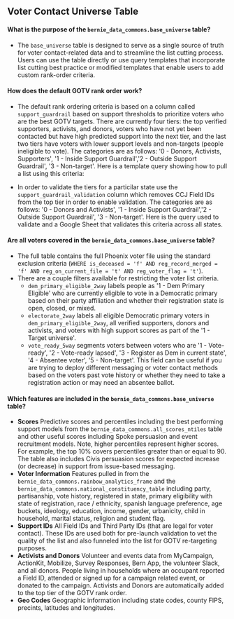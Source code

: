 
## Voter Contact Universe Table

#### What is the purpose of the `bernie_data_commons.base_universe` table?
* The `base_universe` table is designed to serve as a single source of truth for voter contact-related data and to streamline the list cutting process. Users can use the table directly or use query templates that incorporate list cutting best practice or modified templates that enable users to add custom rank-order criteria.

#### How does the default GOTV rank order work?
* The default rank ordering criteria is based on a column called `support_guardrail` based on support thresholds to prioritize voters who are the best GOTV targets. There are currently four tiers: the top verified supporters, activists, and donors, voters who have not yet been contacted but have high predicted support into the next tier, and the last two tiers have voters with lower support levels and non-targets (people ineligible to vote). The categories are as follows: '0 - Donors, Activists, Supporters', '1 - Inside Support Guardrail','2 - Outside Support Guardrail', '3 - Non-target'. Here is a template query showing how to pull a list using this criteria: 

* In order to validate the tiers for a particilar state use the `support_guardrail_validation` column which removes CCJ Field IDs from the top tier in order to enable validation. The categories are as follows: '0 - Donors and Activists', '1 - Inside Support Guardrail','2 - Outside Support Guardrail', '3 - Non-target'. Here is the query used to validate and a Google Sheet that validates this criteria across all states.

#### Are all voters covered in the `bernie_data_commons.base_universe` table?
* The full table contains the full Phoenix voter file using the standard exclusion criteria (`WHERE is_deceased = 'f' AND reg_record_merged = 'f' AND reg_on_current_file = 't' AND reg_voter_flag = 't'`). 
* There are a couple filters available for restricting the voter list criteria.
    * `dem_primary_eligible_2way` labels people as '1 - Dem Primary Eligible' who are currently eligible to vote in a Democratic primary based on their party affiliation and whether their registration state is open, closed, or mixed.
    * `electorate_2way` labels all eligible Democratic primary voters in `dem_primary_eligible_2way`, all verified supporters, donors and activists, and voters with high support scores as part of the '1 - Target universe'.
    * `vote_ready_5way` segments voters between voters who are '1 - Vote-ready', '2 - Vote-ready lapsed', '3 - Register as Dem in current state',  '4 - Absentee voter', '5 - Non-target'. This field can be useful if you are trying to deploy different messaging or voter contact methods based on the voters past vote history or whether they need to take a registration action or may need an absentee ballot.
    
#### Which features are included in the `bernie_data_commons.base_universe` table? 
* **Scores** Predictive scores and percentiles including the best performing support models from the `bernie_data_commons.all_scores_ntiles` table and other useful scores including Spoke persuasion and event recruitment models. Note, higher percentiles represent higher scores. For example, the top 10% covers percentiles greater than or equal to 90. The table also includes Civis persuasion scores for expected increase (or decrease) in support from issue-based messaging.
* **Voter Information** Features pulled in from the `bernie_data_commons.rainbow_analytics_frame` and the `bernie_data_commons.national_constituency_table` including party, partisanship, vote history, registered in state, primary eligibility with state of registration, race / ethnicity, spanish language preference, age buckets, ideology, education, income, gender, urbanicity, child in household, marital status, religion and student flag.
* **Support IDs** All Field IDs and Third Party IDs (that are legal for voter contact). These IDs are used both for pre-launch validation to vet the quality of the list and also funneled into the list for GOTV re-targeting purposes.
* **Activists and Donors** Volunteer and events data from MyCampaign, ActionKit, Mobilize, Survey Responses, Bern App, the volunteer Slack, and all donors. People living in households where an occupant reported a Field ID, attended or signed up for a campaign related event, or donated to the campaign. Activists and Donors are automatically added to the top tier of the GOTV rank order.
* **Geo Codes** Geographic information including state codes, county FIPS, precints, latitudes and longitudes.





